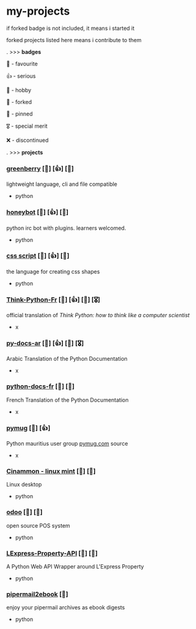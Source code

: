 # my-projects

if forked badge is not included, it means i started it

forked projects listed here means i contribute to them

. >>> **badges** 

🌟 - favourite

👍 - serious

🎉 - hobby

🍴 - forked

📌 - pinned

🎖️ - special merit

❌ - discontinued

. >>> **projects** 

### [greenberry](https://github.com/Abdur-rahmaanJ/greenBerry) [🌟] [👍] [📌]
lightweight language, cli and file compatible
- python

### [honeybot](https://github.com/Abdur-rahmaanJ/honeybot) [🌟] [👍] [📌]
python irc bot with plugins. learners welcomed.
- python

### [css script](https://github.com/Abdur-rahmaanJ/css-script) [🌟] [👍] [📌]
the language for creating css shapes
- python

### [Think-Python-Fr](https://github.com/Abdur-rahmaanJ/Think-Python-Fr) [🌟] [👍] [📌] [🎖️]
official translation of *Think Python: how to think like a computer scientist*
- x

### [py-docs-ar](https://github.com/Abdur-rahmaanJ/py-docs-ar) [🌟] [👍] [📌] [🎖️]
Arabic Translation of the Python Documentation
- x

### [python-docs-fr](https://github.com/Abdur-rahmaanJ/python-docs-fr) [🌟] [🍴]
French Translation of the Python Documentation
- x

### [pymug](https://github.com/Abdur-rahmaanJ/pymug) [🌟] [👍]
Python mauritius user group [pymug.com](https://www.pymug.com) source
- x

### [Cinammon - linux mint](https://github.com/Abdur-rahmaanJ/Cinnamon) [🌟] [🍴]
Linux desktop
- python

### [odoo](https://github.com/Abdur-rahmaanJ/odoo) [🌟] [🍴]
open source POS system
- python

### [LExpress-Property-API](https://github.com/Abdur-rahmaanJ/LExpress-Property-API) [🌟] [🍴]
A Python Web API Wrapper around L'Express Property
- python

### [pipermail2ebook](https://github.com/Abdur-rahmaanJ/pipermail2ebook) [🎉]
enjoy your pipermail archives as ebook digests
- python

